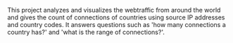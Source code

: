 This project analyzes and visualizes the webtraffic from around the world and gives the count of connections of countries using source IP addresses and country codes. It answers questions such as 'how many connections a country has?' and 'what is the range of connections?'. 
